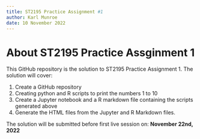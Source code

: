 ```yaml
---
title: ST2195 Practice Assignment #1
author: Karl Munroe
date: 10 November 2022
---
```


# About ST2195 Practice Assginment 1

This GitHub repository is the solution to ST2195 Practice Assignment 1. The solution will cover:

1. Create a GitHub repository
2. Creating python and R scripts to print the numbers 1 to 10
3. Create a Jupyter notebook and a R markdown file containing the scripts generated above
4. Generate the HTML files from the Jupyter and R Markdown files.

The solution will be submitted before first live session on: **November 22nd, 2022**

